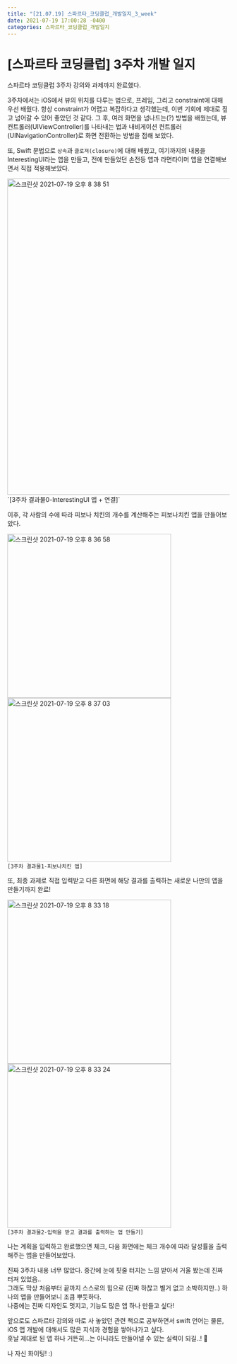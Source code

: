 ```yaml
---
title: "[21.07.19] 스파르타_코딩클럽_개발일지_3_week"
date: 2021-07-19 17:00:28 -0400
categories: 스파르타_코딩클럽_개발일지
---
```



# [스파르타 코딩클럽] 3주차 개발 일지

스파르타 코딩클럽 3주차 강의와 과제까지 완료했다.   



3주차에서는 iOS에서 뷰의 위치를 다루는 법으로, 프레임, 그리고 constraint에 대해 우선 배웠다. 항상 constraint가 어렵고 복잡하다고 생각했는데, 이번 기회에 제대로 짚고 넘어갈 수 있어 좋았던 것 같다. 그 후, 여러 화면을 넘나드는(?) 방법을 배웠는데, 뷰컨트롤러(UIViewController)를 나타내는 법과 내비게이션 컨트롤러(UINavigationController)로 화면 전환하는 방법을 접해 보았다.     

또, Swift 문법으로 `상속`과 `클로져(closure)`에 대해 배웠고, 여기까지의 내용을 InterestingUI라는 앱을 만들고, 전에 만들었던 손전등 앱과 라면타이머 앱을 연결해보면서 직접 적용해보았다.

<img width="715" alt="스크린샷 2021-07-19 오후 8 38 51" src="https://user-images.githubusercontent.com/63195670/126154735-cca5f335-42d3-4c48-9245-9daa28b2459e.png">     
`[3주차 결과물0-InterestingUI 앱 + 연결]`   


이후, 각 사람의 수에 따라 피보나 치킨의 개수를 계산해주는 피보나치킨 앱을 만들어보았다. 

<img width="371" alt="스크린샷 2021-07-19 오후 8 36 58" src="https://user-images.githubusercontent.com/63195670/126154376-2be995e1-de30-4a0a-b662-273e967c5383.png"><img width="371" alt="스크린샷 2021-07-19 오후 8 37 03" src="https://user-images.githubusercontent.com/63195670/126154389-5884f4dd-a862-498e-b123-9d2cbf304001.png">   
`[3주차 결과물1-피보나치킨 앱]`   


또, 최종 과제로 직접 입력받고 다른 화면에 해당 결과를 출력하는 새로운 나만의 앱을 만들기까지 완료!  

<img width="371" alt="스크린샷 2021-07-19 오후 8 33 18" src="https://user-images.githubusercontent.com/63195670/126153999-991aac5f-00e3-456a-a3bd-6c7843775e54.png"><img width="371" alt="스크린샷 2021-07-19 오후 8 33 24" src="https://user-images.githubusercontent.com/63195670/126154001-ff6f4beb-845c-4097-9281-224ca114f6dd.png">   
`[3주차 결과물2-입력을 받고 결과를 출력하는 앱 만들기]`

나는 계획을 입력하고 완료했으면 체크, 다음 화면에는 체크 개수에 따라 달성률을 출력해주는 앱을 만들어보았다.

진짜 3주차 내용 너무 많았다. 중간에 눈에 핏줄 터지는 느낌 받아서 거울 봤는데 진짜 터져 있었음..   
그래도 막상 처음부터 끝까지 스스로의 힘으로 (진짜 하찮고 별거 없고 소박하지만..) 하나의 앱을 만들어보니 조큼 뿌듯하다.  
나중에는 진짜 디자인도 멋지고, 기능도 많은 앱 하나 만들고 싶다! 

앞으로도 스파르타 강의와 따로 사 놓았던 관련 책으로 공부하면서 swift 언어는 물론, iOS 앱 개발에 대해서도 많은 지식과 경험을 쌓아나가고 싶다.    
훗날 제대로 된 앱 하나 거뜬히...는 아니라도 만들어낼 수 있는 실력이 되길..! 🥰

나 자신 화이팅! :)
